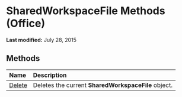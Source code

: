 
# SharedWorkspaceFile Methods (Office)

 **Last modified:** July 28, 2015


## Methods



|**Name**|**Description**|
|:-----|:-----|
| [Delete](a67423f0-4b35-2a77-b495-ad4ae5cf2c25.md)|Deletes the current  **SharedWorkspaceFile** object.|

